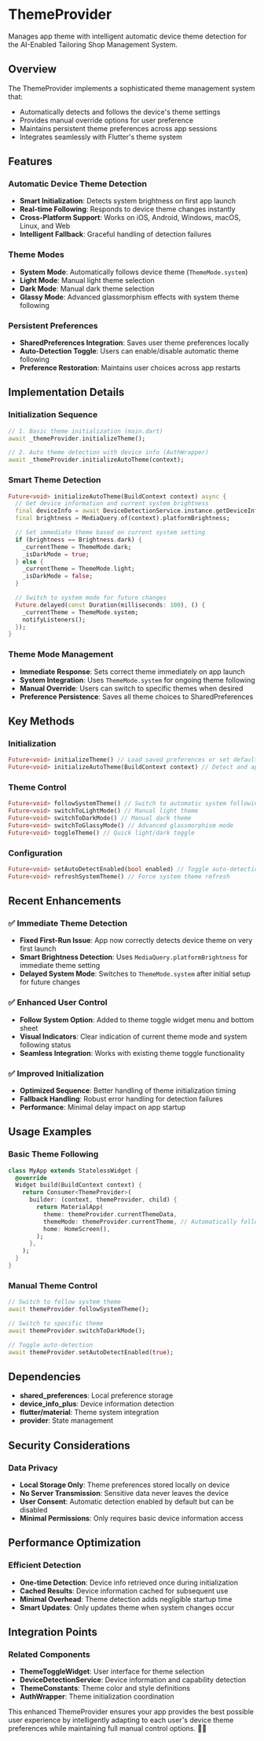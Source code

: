 # ThemeProvider

Manages app theme with intelligent automatic device theme detection for the AI-Enabled Tailoring Shop Management System.

## Overview

The ThemeProvider implements a sophisticated theme management system that:
- Automatically detects and follows the device's theme settings
- Provides manual override options for user preference
- Maintains persistent theme preferences across app sessions
- Integrates seamlessly with Flutter's theme system

## Features

### Automatic Device Theme Detection
- **Smart Initialization**: Detects system brightness on first app launch
- **Real-time Following**: Responds to device theme changes instantly
- **Cross-Platform Support**: Works on iOS, Android, Windows, macOS, Linux, and Web
- **Intelligent Fallback**: Graceful handling of detection failures

### Theme Modes
- **System Mode**: Automatically follows device theme (`ThemeMode.system`)
- **Light Mode**: Manual light theme selection
- **Dark Mode**: Manual dark theme selection
- **Glassy Mode**: Advanced glassmorphism effects with system theme following

### Persistent Preferences
- **SharedPreferences Integration**: Saves user theme preferences locally
- **Auto-Detection Toggle**: Users can enable/disable automatic theme following
- **Preference Restoration**: Maintains user choices across app restarts

## Implementation Details

### Initialization Sequence
```dart
// 1. Basic theme initialization (main.dart)
await _themeProvider.initializeTheme();

// 2. Auto theme detection with device info (AuthWrapper)
await _themeProvider.initializeAutoTheme(context);
```

### Smart Theme Detection
```dart
Future<void> initializeAutoTheme(BuildContext context) async {
  // Get device information and current system brightness
  final deviceInfo = await DeviceDetectionService.instance.getDeviceInfo(context);
  final brightness = MediaQuery.of(context).platformBrightness;

  // Set immediate theme based on current system setting
  if (brightness == Brightness.dark) {
    _currentTheme = ThemeMode.dark;
    _isDarkMode = true;
  } else {
    _currentTheme = ThemeMode.light;
    _isDarkMode = false;
  }

  // Switch to system mode for future changes
  Future.delayed(const Duration(milliseconds: 100), () {
    _currentTheme = ThemeMode.system;
    notifyListeners();
  });
}
```

### Theme Mode Management
- **Immediate Response**: Sets correct theme immediately on app launch
- **System Integration**: Uses `ThemeMode.system` for ongoing theme following
- **Manual Override**: Users can switch to specific themes when desired
- **Preference Persistence**: Saves all theme choices to SharedPreferences

## Key Methods

### Initialization
```dart
Future<void> initializeTheme() // Load saved preferences or set defaults
Future<void> initializeAutoTheme(BuildContext context) // Detect and apply system theme
```

### Theme Control
```dart
Future<void> followSystemTheme() // Switch to automatic system following
Future<void> switchToLightMode() // Manual light theme
Future<void> switchToDarkMode() // Manual dark theme
Future<void> switchToGlassyMode() // Advanced glassmorphism mode
Future<void> toggleTheme() // Quick light/dark toggle
```

### Configuration
```dart
Future<void> setAutoDetectEnabled(bool enabled) // Toggle auto-detection
Future<void> refreshSystemTheme() // Force system theme refresh
```

## Recent Enhancements

### ✅ **Immediate Theme Detection**
- **Fixed First-Run Issue**: App now correctly detects device theme on very first launch
- **Smart Brightness Detection**: Uses `MediaQuery.platformBrightness` for immediate theme setting
- **Delayed System Mode**: Switches to `ThemeMode.system` after initial setup for future changes

### ✅ **Enhanced User Control**
- **Follow System Option**: Added to theme toggle widget menu and bottom sheet
- **Visual Indicators**: Clear indication of current theme mode and system following status
- **Seamless Integration**: Works with existing theme toggle functionality

### ✅ **Improved Initialization**
- **Optimized Sequence**: Better handling of theme initialization timing
- **Fallback Handling**: Robust error handling for detection failures
- **Performance**: Minimal delay impact on app startup

## Usage Examples

### Basic Theme Following
```dart
class MyApp extends StatelessWidget {
  @override
  Widget build(BuildContext context) {
    return Consumer<ThemeProvider>(
      builder: (context, themeProvider, child) {
        return MaterialApp(
          theme: themeProvider.currentThemeData,
          themeMode: themeProvider.currentTheme, // Automatically follows system
          home: HomeScreen(),
        );
      },
    );
  }
}
```

### Manual Theme Control
```dart
// Switch to follow system theme
await themeProvider.followSystemTheme();

// Switch to specific theme
await themeProvider.switchToDarkMode();

// Toggle auto-detection
await themeProvider.setAutoDetectEnabled(true);
```

## Dependencies

- **shared_preferences**: Local preference storage
- **device_info_plus**: Device information detection
- **flutter/material**: Theme system integration
- **provider**: State management

## Security Considerations

### Data Privacy
- **Local Storage Only**: Theme preferences stored locally on device
- **No Server Transmission**: Sensitive data never leaves the device
- **User Consent**: Automatic detection enabled by default but can be disabled
- **Minimal Permissions**: Only requires basic device information access

## Performance Optimization

### Efficient Detection
- **One-time Detection**: Device info retrieved once during initialization
- **Cached Results**: Device information cached for subsequent use
- **Minimal Overhead**: Theme detection adds negligible startup time
- **Smart Updates**: Only updates theme when system changes occur

## Integration Points

### Related Components
- **ThemeToggleWidget**: User interface for theme selection
- **DeviceDetectionService**: Device information and capability detection
- **ThemeConstants**: Theme color and style definitions
- **AuthWrapper**: Theme initialization coordination

This enhanced ThemeProvider ensures your app provides the best possible user experience by intelligently adapting to each user's device theme preferences while maintaining full manual control options. 🎨✨